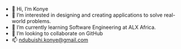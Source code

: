 - 👋 Hi, I’m Konye
- 👀 I’m interested in designing and creating applications to solve real-world problems.
- 🌱 I’m currently learning Software Engineering at ALX Africa.
- 💞️ I’m looking to collaborate on GitHub
- 📫 ndubuishi.konye@gmail.com

<!---
konyeeee/konyeeee is a ✨ special ✨ repository because its `README.md` (this file) appears on your GitHub profile.
You can click the Preview link to take a look at your changes.
--->
